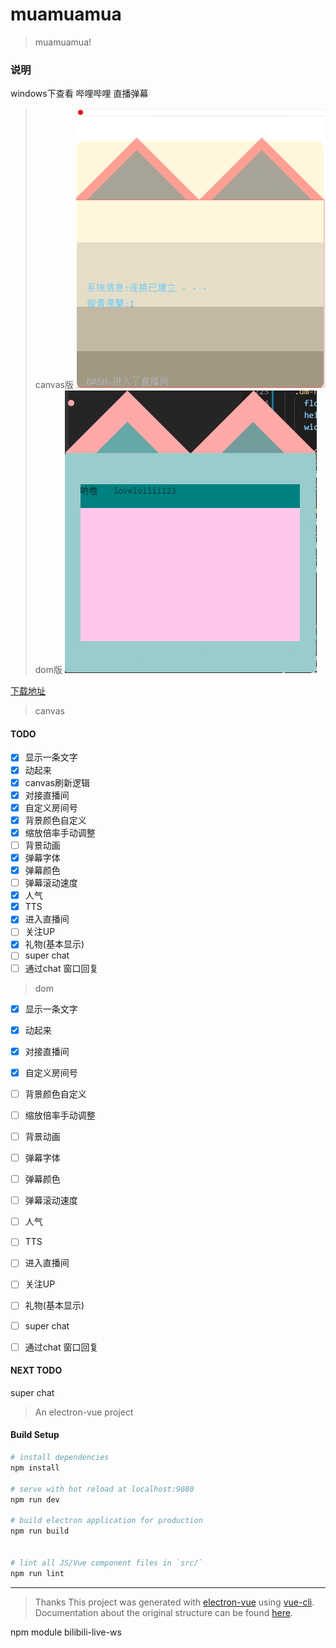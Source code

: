 # muamuamua

> muamuamua!

### 说明
windows下查看 哔哩哔哩 直播弹幕
>canvas版
![界面截图](desc/screencut.png)
>dom版
![界面截图](desc/screen-dom.png)

[下载地址](https://github.com/kokolokksk/muamuamua/releases)
>canvas
#### TODO
- [x] 显示一条文字
- [x] 动起来
- [x] canvas刷新逻辑
- [x] 对接直播间
- [x] 自定义房间号
- [x] 背景颜色自定义
- [x] 缩放倍率手动调整
- [ ] 背景动画
- [x] 弹幕字体
- [x] 弹幕颜色
- [ ] 弹幕滚动速度
- [x] 人气
- [x] TTS
- [x] 进入直播间 
- [ ] 关注UP
- [x] 礼物(基本显示)
- [ ] super chat
- [ ] 通过chat 窗口回复

>dom
- [x] 显示一条文字
- [x] 动起来
- [x] 对接直播间
- [x] 自定义房间号
- [ ] 背景颜色自定义
- [ ] 缩放倍率手动调整
- [ ] 背景动画
- [ ] 弹幕字体
- [ ] 弹幕颜色
- [ ] 弹幕滚动速度
- [ ] 人气
- [ ] TTS
- [ ] 进入直播间 
- [ ] 关注UP
- [ ] 礼物(基本显示)
- [ ] super chat
- [ ] 通过chat 窗口回复


#### NEXT TODO
super chat









> An electron-vue project

#### Build Setup

``` bash
# install dependencies
npm install

# serve with hot reload at localhost:9080
npm run dev

# build electron application for production
npm run build


# lint all JS/Vue component files in `src/`
npm run lint

```

---
> Thanks
This project was generated with [electron-vue](https://github.com/SimulatedGREG/electron-vue) using [vue-cli](https://github.com/vuejs/vue-cli). Documentation about the original structure can be found [here](https://simulatedgreg.gitbooks.io/electron-vue/content/index.html).

npm module bilibili-live-ws

